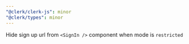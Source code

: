```yaml
---
"@clerk/clerk-js": minor
"@clerk/types": minor
---
```


Hide sign up url from `<SignIn />` component when mode is `restricted`